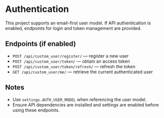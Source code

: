 # Authentication

This project supports an email-first user model. If API authentication is enabled, endpoints for login and token management are provided.

## Endpoints (if enabled)

- `POST /api/custom_user/register/` — register a new user
- `POST /api/custom_user/token/` — obtain an access token
- `POST /api/custom_user/token/refresh/` — refresh the token
- `GET /api/custom_user/me/` — retrieve the current authenticated user

## Notes

- Use `settings.AUTH_USER_MODEL` when referencing the user model.
- Ensure API dependencies are installed and settings are enabled before using these endpoints.
